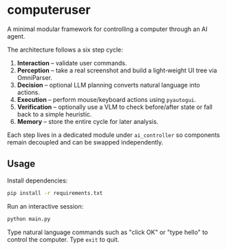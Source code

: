 # computeruser

A minimal modular framework for controlling a computer through an AI agent.

The architecture follows a six step cycle:

1. **Interaction** – validate user commands.
2. **Perception** – take a real screenshot and build a light‑weight UI tree via OmniParser.
3. **Decision** – optional LLM planning converts natural language into actions.
4. **Execution** – perform mouse/keyboard actions using `pyautogui`.
5. **Verification** – optionally use a VLM to check before/after state or fall back to a simple heuristic.
6. **Memory** – store the entire cycle for later analysis.

Each step lives in a dedicated module under `ai_controller` so components remain decoupled and can be swapped independently.

## Usage

Install dependencies:

```bash
pip install -r requirements.txt
```

Run an interactive session:

```bash
python main.py
```

Type natural language commands such as "click OK" or "type hello" to control the computer. Type `exit` to quit.
